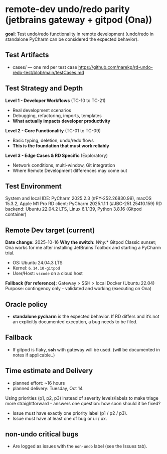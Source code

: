 # remote‑dev undo/redo parity (jetbrains gateway + gitpod (Ona))

**goal**: Test undo/redo functionality in remote development (undo/redo in standalone PyCharm can be considered the expected behavior).

## Test Artifacts
- cases/ — one md per test case https://github.com/narekp/rd-undo-redo-test/blob/main/testCases.md

## Test Strategy and Depth

**Level 1 - Developer Workflows** (TC-10 to TC-21)
- Real development scenarios
- Debugging, refactoring, imports, templates
- **What actually impacts developer productivity**

**Level 2 - Core Functionality** (TC-01 to TC-09)
- Basic typing, deletion, undo/redo flows
- **This is the foundation that must work reliably**

**Level 3 - Edge Cases & RD Specific** (Exploratory)
- Network conditions, multi-window, Git integration
- Where Remote Development differences may come out

## Test Environment
System and local IDE: PyCharm 2025.2.3 (#PY-252.26830.99), macOS 15.3.2, Apple M1 Pro
RD client: PyCharm 2025.1.1.1 (#JBC-251.25410.159)
RD backend: Ubuntu 22.04.2 LTS, Linux 6.1.139, Python 3.8.16 (Gitpod container)

## Remote Dev target (current)
**Date change:** 2025-10-16
**Why the switch:** *Why:** Gitpod Classic sunset; Ona works for me after installing JetBrains Toolbox and starting a PyCharm trial.
- OS: Ubuntu 24.04.3 LTS
- Kernel: `6.14.10-gitpod`
- User/Host: `vscode` on a cloud host

**Fallback (for reference):** Gateway > SSH > local Docker (Ubuntu 22.04)  
Purpose: contingency only - validated and working (executing on Ona)

## Oracle policy
- **standalone pycharm** is the expected behavior. If RD differs and it’s not an explicitly documented exception, a bug needs to be filed.

## Fallback
- If gitpod is flaky, **ssh** with gateway will be used. (will be documented in notes if applicable..)

## Time estimate and Delivery
- planned effort: ~16 hours
- planned delivery: Tuesday, Oct 14

Using priorities (p1, p2, p3) instead of severity levels/labels to make triage more straightforward - answers one question: how soon should it be fixed?
- Issue must have exactly one priority label (p1 / p2 / p3).
- Issue must have at least one of bug or ui / ux.
## non-undo critical bugs
- Are logged as issues with the `non-undo` label (see the Issues tab).
